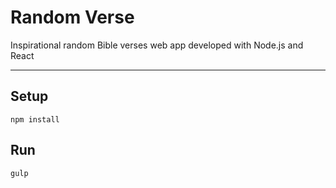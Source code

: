 # Random Verse
Inspirational random Bible verses web app developed with Node.js and React

----
## Setup
    npm install

## Run
    gulp

